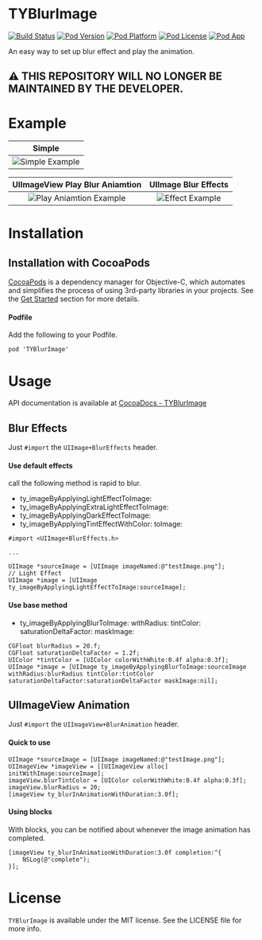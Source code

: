 TYBlurImage
=========
[![Build Status](http://img.shields.io/travis/luckytianyiyan/TYBlurImage/master.svg?style=flat)](https://travis-ci.org/luckytianyiyan/TYBlurImage)
[![Pod Version](http://img.shields.io/cocoapods/v/TYBlurImage.svg?style=flat)](http://cocoadocs.org/docsets/TYBlurImage/)
[![Pod Platform](http://img.shields.io/cocoapods/p/TYBlurImage.svg?style=flat)](http://cocoadocs.org/docsets/TYBlurImage/)
[![Pod License](http://img.shields.io/cocoapods/l/TYBlurImage.svg?style=flat)](https://www.apache.org/licenses/LICENSE-2.0.html)
[![Pod App](https://img.shields.io/cocoapods/at/TYBlurImage.svg)](http://cocoadocs.org/docsets/TYBlurImage/)

An easy way to set up blur effect and play the animation.

## :warning: THIS REPOSITORY WILL NO LONGER BE MAINTAINED BY THE DEVELOPER.

Example
===
|               Simple               |
|:----------------------------------:|
| ![Simple Example](gifs/Simple.gif) |

|        UIImageView Play Blur Aniamtion        |       UIImage Blur Effects       |
|:---------------------------------------------:|:--------------------------------:|
| ![Play Aniamtion Example](gifs/Animation.gif) | ![Effect Example](gifs/Blur.gif) |


Installation
===

Installation with CocoaPods
---

[CocoaPods](http://cocoapods.org/) is a dependency manager for Objective-C, which automates and simplifies the process of using 3rd-party libraries in your projects. See the [Get Started](http://cocoapods.org/#get_started) section for more details.

#### Podfile

Add the following to your Podfile.

```
pod 'TYBlurImage'
```

Usage
===

API documentation is available at [CocoaDocs - TYBlurImage](http://cocoadocs.org/docsets/TYBlurImage/)

Blur Effects
---

Just `#import` the `UIImage+BlurEffects` header.

#### Use default effects

call the following method is rapid to blur.

* ty_imageByApplyingLightEffectToImage:
* ty_imageByApplyingExtraLightEffectToImage:
* ty_imageByApplyingDarkEffectToImage:
* ty_imageByApplyingTintEffectWithColor: toImage:

```
#import <UIImage+BlurEffects.h>

...

UIImage *sourceImage = [UIImage imageNamed:@"testImage.png"];
// Light Effect
UIImage *image = [UIImage ty_imageByApplyingLightEffectToImage:sourceImage];
```

#### Use base method

- ty_imageByApplyingBlurToImage: withRadius: tintColor: saturationDeltaFactor: maskImage:

```
CGFloat blurRadius = 20.f;
CGFloat saturationDeltaFactor = 1.2f;
UIColor *tintColor = [UIColor colorWithWhite:0.4f alpha:0.3f];
UIImage *image = [UIImage ty_imageByApplyingBlurToImage:sourceImage withRadius:blurRadius tintColor:tintColor saturationDeltaFactor:saturationDeltaFactor maskImage:nil];
```

UIImageView Animation
---

Just `#import` the `UIImageView+BlurAnimation` header.

#### Quick to use

```
UIImage *sourceImage = [UIImage imageNamed:@"testImage.png"];
UIImageView *imageView = [[UIImageView alloc] initWithImage:sourceImage];
imageView.blurTintColor = [UIColor colorWithWhite:0.4f alpha:0.3f];
imageView.blurRadius = 20;
[imageView ty_blurInAnimationWithDuration:3.0f];
```
#### Using blocks

With blocks, you can be notified about whenever the image animation has completed.

```
[imageView ty_blurInAnimationWithDuration:3.0f completion:^{
	NSLog(@"complete");
}];
```

License
===

`TYBlurImage` is available under the MIT license. See the LICENSE file for more info.
